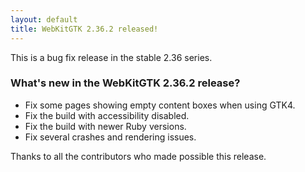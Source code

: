 ```yaml
---
layout: default
title: WebKitGTK 2.36.2 released!
---
```


This is a bug fix release in the stable 2.36 series.

### What's new in the WebKitGTK 2.36.2 release?

 - Fix some pages showing empty content boxes when using GTK4.
 - Fix the build with accessibility disabled.
 - Fix the build with newer Ruby versions.
 - Fix several crashes and rendering issues.

Thanks to all the contributors who made possible this release.
